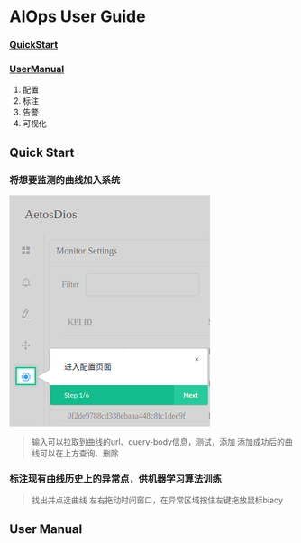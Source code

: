 # AIOps User  Guide

### [QuickStart](#quick-start)

### [UserManual](#user-manual)
1. 配置
2. 标注
3. 告警
4. 可视化

## Quick Start

### 将想要监测的曲线加入系统
![进入Setting页面](https://github.com/DerrickShine/AIOps-User-Manual/blob/master/pic/entering_setting.png)
> 输入可以拉取到曲线的url、query-body信息，测试，添加
> 添加成功后的曲线可以在上方查询、删除

### 标注现有曲线历史上的异常点，供机器学习算法训练
> 找出并点选曲线
> 左右拖动时间窗口，在异常区域按住左键拖放鼠标biaoy

## User Manual

<!--stackedit_data:
eyJoaXN0b3J5IjpbMTI5ODI4NjgwNywtMTYzMzM2NTY3Nyw5ND
U0NTg3NTIsLTE3ODAyMTY4MTQsMjA4NDgxODg5NywtMTYxNTM4
ODA1NF19
-->